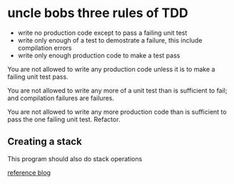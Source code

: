 # uncle bobs three rules of TDD

- write no production code except to pass a failing unit test
- write only enough of a test to demostrate a failure, this include compilation errors
- write only enough production code to make a test pass

You are not allowed to write any production code unless it is to make a failing unit test pass.

You are not allowed to write any more of a unit test than is sufficient to fail; and compilation failures are failures.

You are not allowed to write any more production code than is sufficient to pass the one failing unit test.
Refactor.

## Creating a stack

This program should also do stack operations

[reference blog](https://blog.cleancoder.com/uncle-bob/2014/12/17/TheCyclesOfTDD.html)
